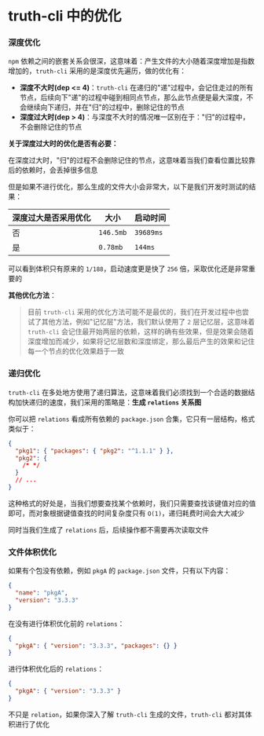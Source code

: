 # truth-cli 中的优化

### 深度优化

`npm` 依赖之间的嵌套关系会很深，这意味着：产生文件的大小随着深度增加是指数增加的，`truth-cli` 采用的是深度优先遍历，做的优化有：

- **深度不大时(dep <= 4)**：`truth-cli` 在递归的"递"过程中，会记住走过的所有节点，后续向下"递"的过程中碰到相同点节点，那么此节点便是最大深度，不会继续向下递归，并在"归"的过程中，删除记住的节点
- **深度过大时(dep > 4)**：与深度不大时的情况唯一区别在于："归"的过程中，不会删除记住的节点

**关于深度过大时的优化是否有必要：**

在深度过大时，"归"的过程不会删除记住的节点，这意味着当我们查看位置比较靠后的依赖时，会丢掉很多信息

但是如果不进行优化，那么生成的文件大小会非常大，以下是我们开发时测试的结果：

| 深度过大是否采用优化 | 大小      | 启动时间  |
| -------------------- | --------- | --------- |
| 否                   | `146.5mb` | `39689ms` |
| 是                   | `0.78mb`  | `144ms`   |

可以看到体积只有原来的 `1/188`，启动速度更是快了 `256` 倍，采取优化还是非常重要的

**其他优化方法**：

> 目前 `truth-cli` 采用的优化方法可能不是最优的，我们在开发过程中也尝试了其他方法，例如"记忆层"方法，我们默认使用了 `2` 层记忆层，这意味着 `truth-cli` 会记住最开始两层的依赖，这样的确有些效果，但是效果会随着深度增加而减少，如果将记忆层数和深度绑定，那么最后产生的效果和记住每一个节点的优化效果趋于一致

### 递归优化

`truth-cli` 在多处地方使用了递归算法，这意味着我们必须找到一个合适的数据结构加快递归的速度，我们采用的策略是：**生成 `relations` 关系图**

你可以把 `relations` 看成所有依赖的 `package.json` 合集，它只有一层结构，格式类似于：

```json
{
  "pkg1": { "packages": { "pkg2": "^1.1.1" } },
  "pkg2": {
    /* */
  }
  // ...
}
```

这种格式的好处是，当我们想要查找某个依赖时，我们只需要查找该键值对应的值即可，而对象根据键值查找的时间复杂度只有 `O(1)`，递归耗费时间会大大减少

同时当我们生成了 `relations` 后，后续操作都不需要再次读取文件

### 文件体积优化

如果有个包没有依赖，例如 `pkgA` 的 `package.json` 文件，只有以下内容：

```json
{
  "name": "pkgA",
  "version": "3.3.3"
}
```

在没有进行体积优化前的 `relations`：

```json
{
  "pkgA": { "version": "3.3.3", "packages": {} }
}
```

进行体积优化后的 `relations`：

```json
{
  "pkgA": { "version": "3.3.3" }
}
```

不只是 `relation`，如果你深入了解 `truth-cli` 生成的文件，`truth-cli` 都对其体积进行了优化
